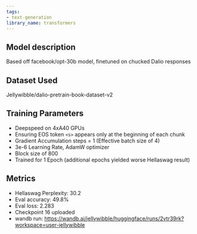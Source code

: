 ```yaml
---
tags:
- text-generation
library_name: transformers
---
```


## Model description
Based off facebook/opt-30b model, finetuned on chucked Dalio responses

## Dataset Used
Jellywibble/dalio-pretrain-book-dataset-v2

## Training Parameters
- Deepspeed on 4xA40 GPUs
- Ensuring EOS token `<s>` appears only at the beginning of each chunk
- Gradient Accumulation steps = 1 (Effective batch size of 4)
- 3e-6 Learning Rate, AdamW optimizer
- Block size of 800
- Trained for 1 Epoch (additional epochs yielded worse Hellaswag result)

## Metrics
- Hellaswag Perplexity: 30.2
- Eval accuracy: 49.8%
- Eval loss: 2.283
- Checkpoint 16 uploaded
- wandb run: https://wandb.ai/jellywibble/huggingface/runs/2vtr39rk?workspace=user-jellywibble